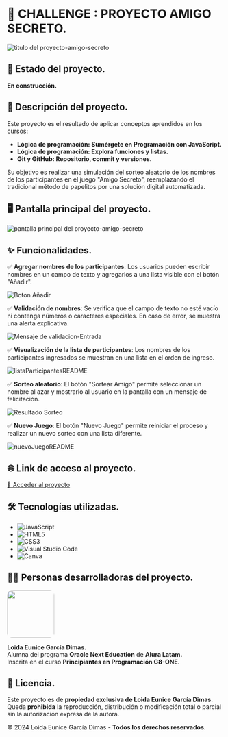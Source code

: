 # 📒 CHALLENGE : PROYECTO AMIGO SECRETO.

![titulo del proyecto-amigo-secreto](https://github.com/user-attachments/assets/7d1b87e7-8b20-460b-a515-e29eb0e51a56)


## 🚧 Estado del proyecto. 
**En construcción.**  

## 📌 Descripción del proyecto.
Este proyecto es el resultado de aplicar conceptos aprendidos en los cursos:  
- **Lógica de programación: Sumérgete en Programación con JavaScript.**  
- **Lógica de programación: Explora funciones y listas.**  
- **Git y GitHub: Repositorio, commit y versiones.**  

Su objetivo es realizar una simulación del sorteo aleatorio de los nombres de los participantes en el juego "Amigo Secreto", reemplazando el tradicional método de papelitos por una solución digital automatizada.  

## 🖥️ Pantalla principal del proyecto.

![pantalla principal del proyecto-amigo-secreto](https://github.com/user-attachments/assets/60280673-de91-4ca8-a01c-c4b847f453c9)


## ✨ Funcionalidades.
✅ **Agregar nombres de los participantes**: Los usuarios pueden escribir nombres en un campo de texto y agregarlos a una lista visible con el botón "Añadir".  

![Boton Añadir](https://github.com/user-attachments/assets/1f97c222-7142-43dc-9589-37af9c57ec10)

✅ **Validación de nombres**: Se verifica que el campo de texto no esté vacío ni contenga números o caracteres especiales. En caso de error, se muestra una alerta explicativa.  

![Mensaje de validacion-Entrada](https://github.com/user-attachments/assets/fc60d078-1c5d-49c1-917f-0d58d82c13f1)

✅ **Visualización de la lista de participantes**: Los nombres de los participantes ingresados se muestran en una lista en el orden de ingreso. 

![listaParticipantesREADME](https://github.com/user-attachments/assets/258bf198-721a-4cac-a496-7e28ecb2acfa)

✅ **Sorteo aleatorio**: El botón "Sortear Amigo" permite seleccionar un nombre al azar y mostrarlo al usuario en la pantalla con un mensaje de felicitación.  

![Resultado Sorteo](https://github.com/user-attachments/assets/ccd82b61-4d86-4b75-a6b5-56ccf1b61e00)

✅ **Nuevo Juego**: El botón "Nuevo Juego" permite reiniciar el proceso y realizar un nuevo sorteo con una lista diferente.  

![nuevoJuegoREADME](https://github.com/user-attachments/assets/33bcde44-eb5b-464a-8529-7ea2d1576a7a)

## 🌐 Link de acceso al proyecto.  
[🔗 Acceder al proyecto](URL_DEL_PROYECTO)  

## 🛠️ Tecnologías utilizadas.  

- ![JavaScript](https://img.shields.io/badge/-JavaScript-F7DF1E?style=flat-square&logo=javascript&logoColor=black)  
- ![HTML5](https://img.shields.io/badge/-HTML5-E34F26?style=flat-square&logo=html5&logoColor=white)  
- ![CSS3](https://img.shields.io/badge/-CSS3-1572B6?style=flat-square&logo=css3&logoColor=white)  
- ![Visual Studio Code](https://img.shields.io/badge/-Visual%20Studio%20Code-007ACC?style=flat-square&logo=visual-studio-code&logoColor=white)  
- ![Canva](https://img.shields.io/badge/-Canva-00C4CC?style=flat-square&logo=canva&logoColor=white)  

## 👩‍💻 Personas desarrolladoras del proyecto.  

<img src="https://github.com/user-attachments/assets/f9a42f94-e38f-46c7-909b-41f080896356" width="110px" style="border-radius: 10px;">




**Loida Eunice García Dimas.**  
Alumna del programa **Oracle Next Education** de **Alura Latam.**  
Inscrita en el curso **Principiantes en Programación G8-ONE.**  

## 📜 Licencia.  
Este proyecto es de **propiedad exclusiva de Loida Eunice García Dimas**.  
Queda **prohibida** la reproducción, distribución o modificación total o parcial sin la autorización expresa de la autora.  

© 2024 Loida Eunice García Dimas - **Todos los derechos reservados**.  


